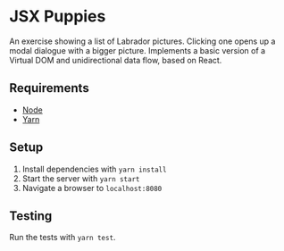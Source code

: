 # JSX Puppies

An exercise showing a list of Labrador pictures. Clicking one opens up a modal dialogue with a bigger picture. Implements a basic version of a Virtual DOM and unidirectional data flow, based on React.

## Requirements

- [Node](https://nodejs.org/en/)
- [Yarn](https://yarnpkg.com/en/)

## Setup

1. Install dependencies with `yarn install`
2. Start the server with `yarn start`
3. Navigate a browser to `localhost:8080`

## Testing

Run the tests with `yarn test`.
